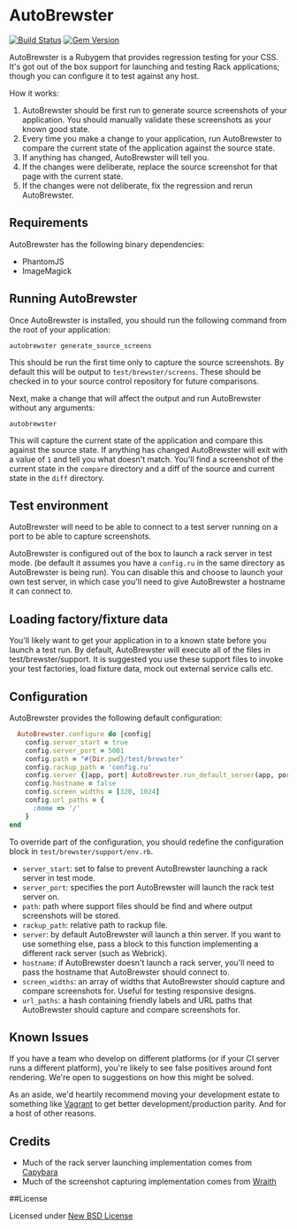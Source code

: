 # AutoBrewster

[![Build Status](https://travis-ci.org/madebymade/autobrewster.png?branch=master)](https://travis-ci.org/madebymade/autobrewster)
[![Gem Version](https://badge.fury.io/rb/autobrewster.png)](http://badge.fury.io/rb/autobrewster)

AutoBrewster is a Rubygem that provides regression testing for your CSS. It's got out of the box support for launching and testing Rack applications; though you can configure it to test against any host.

How it works:

1. AutoBrewster should be first run to generate source screenshots of your application. You should manually validate these screenshots as your known good state.
2. Every time you make a change to your application, run AutoBrewster to compare the current state of the application against the source state.
3. If anything has changed, AutoBrewster will tell you.
4. If the changes were deliberate, replace the source screenshot for that page with the current state.
5. If the changes were not deliberate, fix the regression and rerun AutoBrewster.

## Requirements

AutoBrewster has the following binary dependencies:

* PhantomJS
* ImageMagick

## Running AutoBrewster

Once AutoBrewster is installed, you should run the following command from the root of your application:

`autobrewster generate_source_screens`

This should be run the first time only to capture the source screenshots. By default this will be output to `test/brewster/screens`. These should be checked in to your source control repository for future comparisons.

Next, make a change that will affect the output and run AutoBrewster without any arguments:

`autobrewster`

This will capture the current state of the application and compare this against the source state. If anything has changed AutoBrewster will exit with a value of `1` and tell you what doesn't match. You'll find a screenshot of the current state in the `compare` directory and a diff of the source and current state in the `diff` directory.

## Test environment

AutoBrewster will need to be able to connect to a test server running on a port to be able to capture screenshots.

AutoBrewster is configured out of the box to launch a rack server in test mode. (be default it assumes you have a `config.ru` in the same directory as AutoBrewster is being run). You can disable this and choose to launch your own test server, in which case you'll need to give AutoBrewster a hostname it can connect to.

## Loading factory/fixture data

You'll likely want to get your application in to a known state before you launch a test run. By default, AutoBrewster will execute all of the files in test/brewster/support. It is suggested you use these support files to invoke your test factories, load fixture data, mock out external service calls etc.

## Configuration

AutoBrewster provides the following default configuration:

```ruby
  AutoBrewster.configure do |config|
    config.server_start = true
    config.server_port = 5001
    config.path = "#{Dir.pwd}/test/brewster"
    config.rackup_path = 'config.ru'
    config.server {|app, port| AutoBrewster.run_default_server(app, port)}
    config.hostname = false
    config.screen_widths = [320, 1024]
    config.url_paths = {
      :home => '/'
    }
end
```

To override part of the configuration, you should redefine the configuration block in `test/brewster/support/env.rb`.

* `server_start`: set to false to prevent AutoBrewster launching a rack server in test mode.
* `server_port`: specifies the port AutoBrewster will launch the rack test server on.
* `path`: path where support files should be find and where output screenshots will be stored.
* `rackup_path`: relative path to rackup file.
* `server`: by default AutoBrewster will launch a thin server. If you want to use something else, pass a block to this function implementing a different rack server (such as Webrick).
* `hostname`: if AutoBrewster doesn't launch a rack server, you'll need to pass the hostname that AutoBrewster should connect to.
* `screen_widths`: an array of widths that AutoBrewster should capture and compare screenshots for. Useful for testing responsive designs.
* `url_paths`: a hash containing friendly labels and URL paths that AutoBrewster should capture and compare screenshots for.

## Known Issues

If you have a team who develop on different platforms (or if your CI server runs a different platform), you're likely to see false positives around font rendering. We're open to suggestions on how this might be solved.

As an aside, we'd heartily recommend moving your development estate to something like [Vagrant](http://vagrantup.com/) to get better development/production parity. And for a host of other reasons.

## Credits

* Much of the rack server launching implementation comes from [Capybara](https://github.com/jnicklas/capybara)
* Much of the screenshot capturing implementation comes from [Wraith](https://github.com/bbc-news/wraith)

##License

Licensed under [New BSD License](http://opensource.org/licenses/BSD-3-Clause)
